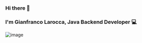 ### Hi there 👋

### I'm Gianfranco Larocca, Java Backend Developer 💻

![image](https://github.com/Giancotsu/Giancotsu/blob/main/img/giphy.gif)



